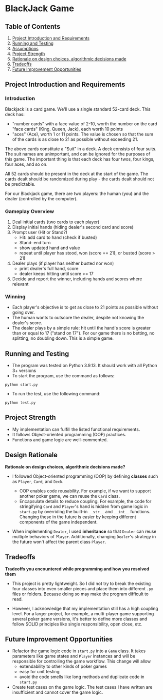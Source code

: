 # BlackJack Game

## Table of Contents


<ol>
  <li>
    <a href="#project-introduction-and-requirements">Project Introduction and Requirements</a>
  </li>
  <li>
    <a href="#running-and-testing">Running and Testing</a>
  </li>
  <li>
    <a href="#assumptions">Assumptions</a>
  </li>
  <li>
    <a href="#strength">Project Strength</a>
  </li>
  <li>
    <a href="#design-rationale">Rationale on design choices, algorithmic decisions made</a>
  </li>
  <li>
    <a href="#tradeoffs">Tradeoffs</a>
  </li>
  <li>
    <a href="#future-improvement-opportunities">Future Improvement Opportunities</a>
  </li>
</ol>

## Project Introduction and Requirements

### Introduction

Blackjack is a card game. We'll use a single standard 52-card deck. This deck has:

- "number cards" with a face value of 2-10, worth the number on the card "face cards" (King, Queen, Jack), each worth 10 points
- "aces" (Ace), worth 1 or 11 points. The value is chosen so that the sum of the cards is as close to 21 as possible without exceeding 21.

The above cards constitute a "Suit" in a deck. A deck consists of four suits. The suit names are unimportant, and can be ignored for the purposes of this game. The important thing is that each deck has four twos, four kings, four aces, and so on.

All 52 cards should be present in the deck at the start of the game. The cards dealt should be randomized during play - the cards dealt should not be predictable.

For our Blackjack game, there are two players: the human (you) and the dealer (controlled by the computer).


### Gameplay Overview

1. Deal initial cards (two cards to each player)
2. Display initial hands (hiding dealer's second card and score)
3. Prompt user (Hit or Stand?)
   * Hit: add card to hand (check if busted)
   * Stand: end turn
   * show updated hand and value
   * repeat until player has stood, won (score == 21), or busted (score > 21)
4. Dealer plays (if player has neither busted nor won)
   * print dealer's full hand, score
   * dealer keeps hitting until score >= 17
5. Decide and report the winner, including hands and scores where relevant

### Winning

- Each player's objective is to get as close to 21 points as possible without going over.
- The human wants to outscore the dealer, despite not knowing the dealer's score.
- The dealer plays by a simple rule: hit until the hand's score is greater than or equal to 17 ("stand on 17"). For our game there is no betting, no splitting, no doubling down. This is a simple game.


## Running and Testing

- The program was tested on Python 3.9.13. It should work with all Python 3+ versions
- To start the program, use the command as follows:

```
python start.py
```

- To run the test, use the following command:

```
python test.py
```


## Project Strength

- My implementation can fulfill the listed functional requirements.
- It follows Object-oriented programming (OOP) practices.
- Functions and game logic are well-commented.

## Design Rationale

**Rationale on design choices, algorithmic decisions made?**

- I followed Object-oriented programming (OOP) by defining **classes** such as `Player`, `Card`, and `Deck`.
  - OOP enables code reusability. For example, if we want to support another poker game, we can reuse the `Card` class.
  - Encapsulate details to reduce coupling. For example, the code for stringifying `Card` and `Player`'s hand is hidden from game logic in `start.py` by overriding the built-in `__str__` and `__int__` functions. Changing these in the future is easier by keeping different components of the game independent.

- When implementing `Dealer`, I used **inheritance** so that `Dealer` can reuse multiple behaviors of `Player`. Additionally, changing `Dealer`'s strategy in the future won't affect the parent class `Player`.


## Tradeoffs

**Tradeoffs you encountered while programming and how you resolved them**

- This project is pretty lightweight. So I did not try to break the existing four classes into even smaller pieces and place them into different `.py` files or folders. Because doing so may make the program difficult to read.

- However, I acknowledge that my implementation still has a high coupling level. For a larger project, for example, a multi-player game supporting several poker game versions, it's better to define more classes and follow SOLID principles like single responsibility, open close, etc.


## Future Improvement Opportunities

- Refactor the game logic code in `start.py` into a `Game` class. It takes parameters like game states and `Player` instances and will be responsible for controlling the game workflow. This change will allow
  - extendability to other kinds of poker games
  - easy for unit testing
  - avoid the code smells like long methods and duplicate code in `start.py`
- Create test cases on the game logic. The test cases I have written are insufficient and cannot cover the game logic.
